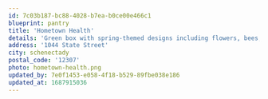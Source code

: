 ```yaml
---
id: 7c03b187-bc88-4028-b7ea-b0ce00e466c1
blueprint: pantry
title: 'Hometown Health'
details: 'Green box with spring-themed designs including flowers, bees, birds, and the sun. "Free Period Pantry" is written on the front. This pantry is found to the left of the Hometown Health side entrance.'
address: '1044 State Street'
city: schenectady
postal_code: '12307'
photo: hometown-health.png
updated_by: 7e0f1453-e058-4f18-b529-89fbe038e186
updated_at: 1687915036
---
```

